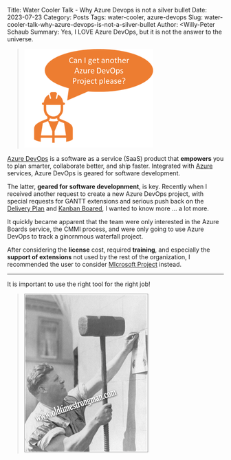 Title: Water Cooler Talk - Why Azure Devops is not a silver bullet
Date: 2023-07-23
Category: Posts 
Tags: water-cooler, azure-devops
Slug: water-cooler-talk-why-azure-devops-is-not-a-silver-bullet
Author: <Willy-Peter Schaub
Summary: Yes, I LOVE Azure DevOps, but it is not the answer to the universe.

> ![AzdO the silver bullet](../images/water-cooler-talk-why-azure-devops-is-not-a-silver-bullet-1.png) 

[Azure DevOps](https://azure.microsoft.com/en-us/products/devops/) is a software as a service (SaaS) product that **empowers** you to plan smarter, collaborate better, and ship faster. Integrated with [Azure](https://learn.microsoft.com/en-us/azure/?product=popular) services, Azure DevOps is geared for software development.

The latter, **geared for software developnment**, is key. Recently when I received another  request to create a new Azure DevOps project, with special requests for GANTT extensions and 
serious push back on the [Delivery Plan](https://learn.microsoft.com/en-us/azure/devops/boards/plans/track-dependencies?view=azure-devops) and [Kanban Boared](https://learn.microsoft.com/en-us/azure/devops/boards/boards/kanban-quickstart?view=azure-devops), I wanted to know more ... a lot more. 

It quickly became apparent that the team were only interested in the Azure Boards service, the CMMI process, and were only going to use Azure DevOps to track a ginornmous waterfall project.

After considering the **license** cost, required **training**, and especially the **support of extensions** not used by the rest of the organization, I recommended the user to consider [MIcrosoft Project](https://www.microsoft.com/en-ca/microsoft-365/project/compare-microsoft-project-management-software) instead.

---

It is important to use the right tool for the right job!

> ![Sledgehammer](../images/water-cooler-talk-why-azure-devops-is-not-a-silver-bullet-2.png) 

